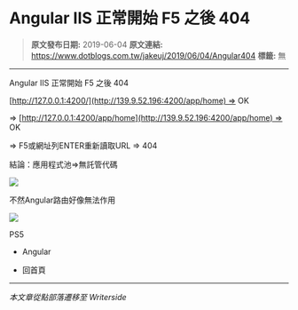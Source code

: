 # Angular IIS 正常開始 F5 之後 404

> **原文發布日期:** 2019-06-04
> **原文連結:** https://www.dotblogs.com.tw/jakeuj/2019/06/04/Angular404
> **標籤:** 無

---

Angular IIS 正常開始 F5 之後 404

[http://127.0.0.1:4200/](http://139.9.52.196:4200/app/home) => OK

=> [http://127.0.0.1:4200/app/home](http://139.9.52.196:4200/app/home) => OK

=> F5或網址列ENTER重新讀取URL => 404

結論：應用程式池=>無託管代碼

![](https://dotblogsfile.blob.core.windows.net/user/jakeuj/809f5006-22b4-4e10-97bf-43dc611c403a/1559642303_32501.PNG)

不然Angular路由好像無法作用

![](https://card.psnprofiles.com/1/jakeuj.png)

PS5

* Angular

* 回首頁

---

*本文章從點部落遷移至 Writerside*
